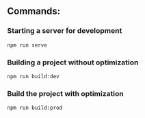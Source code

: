 
## Commands:

### Starting a server for development

```shell
npm run serve
```

### Building a project without optimization

```shell
npm run build:dev
```

### Build the project with optimization

```shell
npm run build:prod
```
